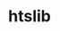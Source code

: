 ---
title: "htslib"
layout: cache
categories: [package, develop-2024-12-01]
meta: {"versions": ["1.19.1"], "compilers": ["gcc@=7.3.1"], "oss": ["amzn2"], "platforms": ["linux"], "targets": ["aarch64", "neoverse_n1", "x86_64_v3"], "stacks": ["aws-isc", "aws-isc-aarch64", "root"], "num_specs": 3, "num_specs_by_stack": {"root": 3, "aws-isc-aarch64": 2, "aws-isc": 1}}
spec_details: [{"hash": "au5aqdiapcivkgtgxfol27rdvnzp7mvt", "compiler": "gcc@=7.3.1", "versions": ["1.19.1"], "os": "amzn2", "platform": "linux", "target": "aarch64", "variants": ["build_system=autotools", "+gcs", "+libcurl", "+libdeflate", "+pic", "~plugins", "+s3"], "stacks": ["root", "aws-isc-aarch64"], "size": "-", "tarball": "https://binaries.spack.io/develop-2024-12-01/build_cache/linux-amzn2-aarch64/gcc-7.3.1/htslib-1.19.1/linux-amzn2-aarch64-gcc-7.3.1-htslib-1.19.1-au5aqdiapcivkgtgxfol27rdvnzp7mvt.spack"}, {"hash": "vt26njxg2nzfskd5rkhdl24wvido27mc", "compiler": "gcc@=7.3.1", "versions": ["1.19.1"], "os": "amzn2", "platform": "linux", "target": "neoverse_n1", "variants": ["build_system=autotools", "+gcs", "+libcurl", "+libdeflate", "+pic", "~plugins", "+s3"], "stacks": ["root", "aws-isc-aarch64"], "size": "-", "tarball": "https://binaries.spack.io/develop-2024-12-01/build_cache/linux-amzn2-neoverse_n1/gcc-7.3.1/htslib-1.19.1/linux-amzn2-neoverse_n1-gcc-7.3.1-htslib-1.19.1-vt26njxg2nzfskd5rkhdl24wvido27mc.spack"}, {"hash": "bo2m3nl32xhna4ht47ny4kujj4t22l52", "compiler": "gcc@=7.3.1", "versions": ["1.19.1"], "os": "amzn2", "platform": "linux", "target": "x86_64_v3", "variants": ["build_system=autotools", "+gcs", "+libcurl", "+libdeflate", "+pic", "~plugins", "+s3"], "stacks": ["root", "aws-isc"], "size": "-", "tarball": "https://binaries.spack.io/develop-2024-12-01/build_cache/linux-amzn2-x86_64_v3/gcc-7.3.1/htslib-1.19.1/linux-amzn2-x86_64_v3-gcc-7.3.1-htslib-1.19.1-bo2m3nl32xhna4ht47ny4kujj4t22l52.spack"}]
---